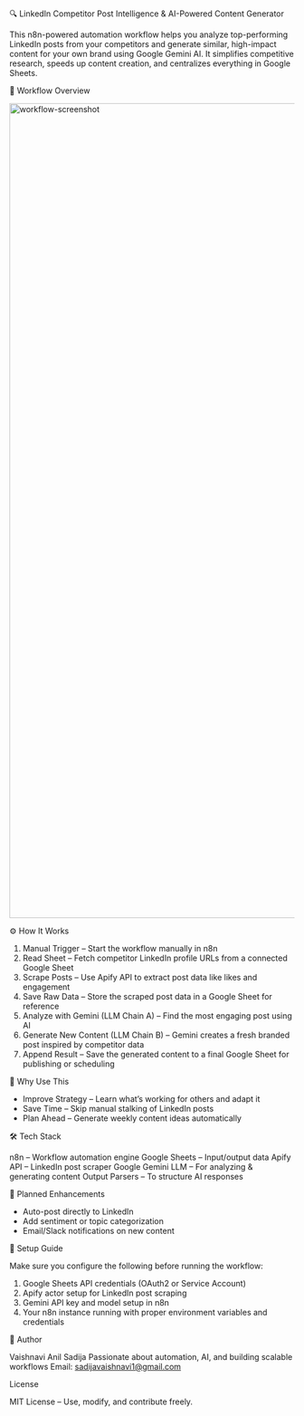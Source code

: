 🔍 LinkedIn Competitor Post Intelligence & AI-Powered Content Generator

This n8n-powered automation workflow helps you analyze top-performing LinkedIn posts from your competitors and generate similar, high-impact content for your own brand using Google Gemini AI. It simplifies competitive research, speeds up content creation, and centralizes everything in Google Sheets.

📸 Workflow Overview

<img width="1440" alt="workflow-screenshot" src="https://github.com/user-attachments/assets/86be0073-14b6-4205-b483-0658a9214f4e" />


⚙️ How It Works

1. Manual Trigger – Start the workflow manually in n8n
2. Read Sheet – Fetch competitor LinkedIn profile URLs from a connected Google Sheet
3. Scrape Posts – Use Apify API to extract post data like likes and engagement
4. Save Raw Data – Store the scraped post data in a Google Sheet for reference
5. Analyze with Gemini (LLM Chain A) – Find the most engaging post using AI
6. Generate New Content (LLM Chain B) – Gemini creates a fresh branded post inspired by competitor data
7. Append Result – Save the generated content to a final Google Sheet for publishing or scheduling

🧠 Why Use This

* Improve Strategy – Learn what’s working for others and adapt it
* Save Time – Skip manual stalking of LinkedIn posts
* Plan Ahead – Generate weekly content ideas automatically

🛠️ Tech Stack

n8n – Workflow automation engine
Google Sheets – Input/output data
Apify API – LinkedIn post scraper
Google Gemini LLM – For analyzing & generating content
Output Parsers – To structure AI responses

🚀 Planned Enhancements

* Auto-post directly to LinkedIn
* Add sentiment or topic categorization
* Email/Slack notifications on new content

🔐 Setup Guide

Make sure you configure the following before running the workflow:

1. Google Sheets API credentials (OAuth2 or Service Account)
2. Apify actor setup for LinkedIn post scraping
3. Gemini API key and model setup in n8n
4. Your n8n instance running with proper environment variables and credentials

👤 Author

Vaishnavi Anil Sadija
Passionate about automation, AI, and building scalable workflows
Email: [sadijavaishnavi1@gmail.com](mailto:sadijavaishnavi1@gmail.com)

License

MIT License – Use, modify, and contribute freely.

